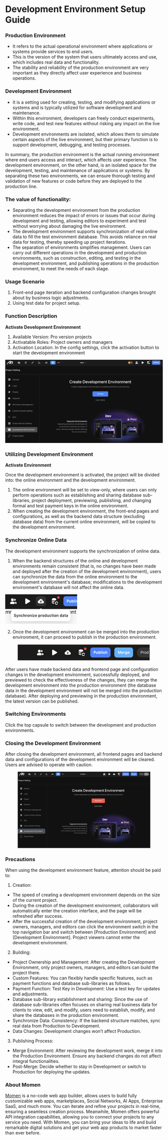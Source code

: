 # Development Environment Setup Guide

### **Production Environment**

* It refers to the actual operational environment where applications or systems provide services to end users.
* This is the version of the system that users ultimately access and use, which includes real data and functionality.
* The stability and reliability of the production environment are very important as they directly affect user experience and business operations.

### **Development Environment**

* It is a setting used for creating, testing, and modifying applications or systems and is typically utilized for software development and maintenance.
* Within this environment, developers can freely conduct experiments, write code, and test new features without risking any impact on the live environment.
* Development environments are isolated, which allows them to simulate certain aspects of the live environment, but their primary function is to support development, debugging, and testing processes.

In summary, the production environment is the actual running environment where end users access and interact, which affects user experience. The development environment, on the other hand, is an isolated space for the development, testing, and maintenance of applications or systems. By separating these two environments, we can ensure thorough testing and validation of new features or code before they are deployed to the production line.

### **The value of functionality:**

* Separating the development environment from the production environment reduces the impact of errors or issues that occur during development and testing, allowing editors to experiment and test without worrying about damaging the live environment.
* The development environment supports synchronization of real online data to fill the test environment database. This avoids reliance on real data for testing, thereby speeding up project iterations.
* The separation of environments simplifies management. Users can carry out different operations in the development and production environments, such as construction, editing, and testing in the development environment, and publishing operations in the production environment, to meet the needs of each stage.

### **Usage Scenario**

1. Front-end page iteration and backend configuration changes brought about by business logic adjustments.
2. Using test data for project setup.

### **Function Description**

**Activate Development Environment**

1. Available Version: Pro version projects
2. Activatable Roles: Project owners and managers
3. Activation Location: In the config settings, click the activation button to start the development environment

![](<../.gitbook/assets/0 (2).png>)

### **Utilizing Development Environment**

**Activate Environment**

Once the development environment is activated, the project will be divided into: the online environment and the development environment.

1. The online environment will be set to view-only, where users can only perform operations such as establishing and sharing database sub-libraries, project deployment, previewing, publishing, and changing formal and test payment keys in the online environment.
2. When creating the development environment, the front-end pages and configurations, as well as the backend data structure (excluding database data) from the current online environment, will be copied to the development environment.

### **Synchronize Online Data**

The development environment supports the synchronization of online data.

1. When the backend structures of the online and development environments remain consistent (that is, no changes have been made and deployed after the creation of the development environment), users can synchronize the data from the online environment to the development environment's database; modifications to the development environment's database will not affect the online data.

![](<../.gitbook/assets/1 (2).png>)

2. Once the development environment can be merged into the production environment, it can proceed to publish in the production environment.

<figure><img src="../.gitbook/assets/Screenshot 2024-05-27 at 14.54.29.png" alt=""><figcaption></figcaption></figure>

After users have made backend data and frontend page and configuration changes in the development environment, successfully deployed, and previewed to check the effectiveness of the changes, they can merge the development environment into the production environment (the database data in the development environment will not be merged into the production database). After deploying and previewing in the production environment, the latest version can be published.

### **Switching Environments**

Click the top capsule to switch between the development and production environments.

### **Closing the Development Environment**

After closing the development environment, all frontend pages and backend data and configurations of the development environment will be cleared. Users are advised to operate with caution.

<figure><img src="../.gitbook/assets/Screenshot 2024-05-27 at 14.57.40.png" alt=""><figcaption></figcaption></figure>

### **Precautions**

When using the development environment feature, attention should be paid to:

1. Creation:

* The speed of creating a development environment depends on the size of the current project.
* During the creation of the development environment, collaborators will automatically enter the creation interface, and the page will be refreshed after success.
* After the successful creation of the development environment, project owners, managers, and editors can click the environment switch in the top navigation bar and switch between \[Production Environment] and \[Development Environment]. Project viewers cannot enter the development environment.

2. Building:

* Project Ownership and Management: After creating the Development Environment, only project owners, managers, and editors can build the project there.
* Custom Features: You can flexibly handle specific features, such as payment functions and database sub-libraries as follows.
* Payment Function: Test Key in Development: Use a test key for updates and adjustments.
* Database sub-library establishment and sharing: Since the use of database sub-libraries often focuses on sharing real business data for clients to view, edit, and modify, users need to establish, modify, and share the databases in the production environment.
* Synchronize Data: Consistency: If the backend structure matches, sync real data from Production to Development.
* Data Changes: Development changes won’t affect Production.

3. Publishing Process:

* Merge Environment: After reviewing the development work, merge it into the Production Environment. Ensure any backend changes do not affect integral functionalities.
* Post-Merge: Decide whether to stay in Development or switch to Production for deploying the updates.

### **About Momen​​​​​**

[Momen](https://momen.app/?channel=blog-about) is a no-code web app builder, allows users to build fully customizable web apps, marketplaces, Social Networks, AI Apps, Enterprise SaaS, and much more. You can iterate and refine your projects in real-time, ensuring a seamless creation process. Meanwhile, Momen offers powerful API integration capabilities, allowing you to connect your projects to any service you need. With Momen, you can bring your ideas to life and build remarkable digital solutions and get your web app products to market faster than ever before.​​
